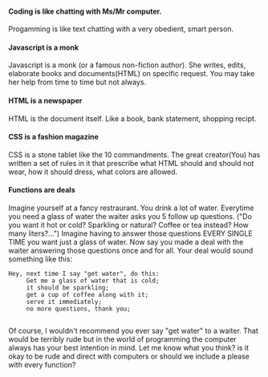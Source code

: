 
#### Coding is like chatting with Ms/Mr computer.
Progamming is like text chatting with a very obedient, smart person.


#### Javascript is a monk
Javascript is a monk (or a famous non-fiction author). She writes, edits, elaborate books and documents(HTML) on specific request. You may take her help from time to time but not always.

#### HTML is a newspaper
HTML is the document itself. Like a book, bank statement, shopping recipt.

#### CSS is a fashion magazine
CSS is a stone tablet like the 10 commandments. The great creator(You) has written a set of rules in it that prescribe what HTML should and should not wear, how it should dress, what colors are allowed.

#### Functions are deals
Imagine yourself at a fancy restraurant. You drink a lot of water. Everytime you need a glass of water the waiter asks you 5 follow up questions. ("Do you want it hot or cold? Sparkling or natural? Coffee or tea instead? How many liters?...") Imagine having to answer those questions EVERY SINGLE TIME you want just a glass of water.
Now say you made a deal with the waiter answering those questions once and for all. Your deal would sound something like this:

```
Hey, next time I say "get water", do this:
	 Get me a glass of water that is cold;
	 it should be sparkling;
	 get a cup of coffee along with it;
	 serve it immediately;
	 no more questions, thank you;
	 
```

Of course, I wouldn't recommend you ever say "get water" to a waiter. That would be terribly rude but in the world of programming the computer always has your best intention in mind. Let me know what you think? is it okay to be rude and direct with computers or should we include a please with every function?
